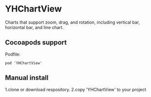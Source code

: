 # YHChartView
Charts that support zoom, drag, and rotation, including vertical bar, horizontal bar, and line chart.

## Cocoapods support
Podfile:

```
pod 'YHChartView'
```

## Manual install
1.clone or download respository.
2.copy 'YHChartView' to your project


